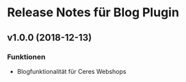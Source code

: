 # Release Notes für Blog Plugin

## v1.0.0 (2018-12-13)

### Funktionen

- Blogfunktionalität für Ceres Webshops
